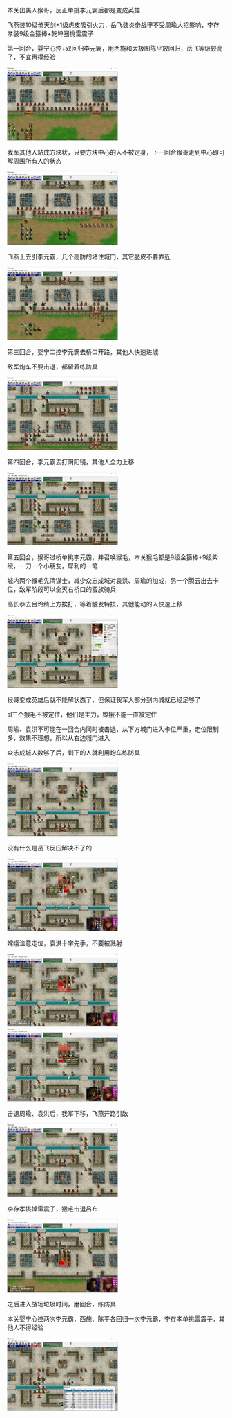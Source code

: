 本关出美人猴哥，反正单挑李元霸后都是变成英雄

飞燕装10级倚天剑+1级虎皮吸引火力，岳飞装炎帝战甲不受周瑜大招影响，李存孝装9级金箍棒+乾坤圈挑雷震子

第一回合，婴宁心控+双回归李元霸，用西施和太极图陈平放回归，岳飞等级较高了，不宜再得经验

<img src="https://raw.githubusercontent.com/Avanti1980/myth-of-three-kingdoms/master/img/18/01.jpg" style="zoom:25%;" />

我军其他人站成方块状，只要方块中心的人不被定身，下一回合猴哥走到中心即可解周围所有人的状态

<img src="https://raw.githubusercontent.com/Avanti1980/myth-of-three-kingdoms/master/img/18/02.jpg" style="zoom:25%;" />

飞燕上去引李元霸，几个高防的堵住城门，其它脆皮不要靠近

<img src="https://raw.githubusercontent.com/Avanti1980/myth-of-three-kingdoms/master/img/18/03.jpg" style="zoom:25%;" />

第三回合，婴宁二控李元霸去桥口开路，其他人快速进城

敌军炮车不要击退，都留着练防具

<img src="https://raw.githubusercontent.com/Avanti1980/myth-of-three-kingdoms/master/img/18/04.jpg" style="zoom:25%;" />

第四回合，李元霸去打阴阳镜，其他人全力上移

<img src="https://raw.githubusercontent.com/Avanti1980/myth-of-three-kingdoms/master/img/18/05.jpg" style="zoom:25%;" />

第五回合，猴哥过桥单挑李元霸，并召唤猴毛，本关猴毛都是9级金箍棒+9级紫绶，一刀一个小朋友，犀利的一笔

城内两个猴毛先清谋士，减少众志成城对袁洪、周瑜的加成，另一个腾云出去卡位，敌军阶段可以全灭右桥口的蛮族骑兵

高长恭去吕玲绮上方挨打，等着触发特技，其他能动的人快速上移

<img src="https://raw.githubusercontent.com/Avanti1980/myth-of-three-kingdoms/master/img/18/06.jpg" style="zoom:25%;" />

猴哥变成英雄后就不能解状态了，但保证我军大部分到内城就已经足够了

sl三个猴毛不被定住，他们是主力，嫦娥不能一直被定住

周瑜、袁洪不可能在一回合内同时被击退，从下方城门进入卡位严重，走位限制多，效果不理想，所以从右边城门进入

众志成城人数够了后，剩下的人就利用炮车练防具

<img src="https://raw.githubusercontent.com/Avanti1980/myth-of-three-kingdoms/master/img/18/07.jpg" style="zoom:25%;" />

没有什么是岳飞反压解决不了的

<img src="https://raw.githubusercontent.com/Avanti1980/myth-of-three-kingdoms/master/img/18/08.jpg" style="zoom:25%;" />

嫦娥注意走位，袁洪十字先手，不要被溅射

<img src="https://raw.githubusercontent.com/Avanti1980/myth-of-three-kingdoms/master/img/18/09.jpg" style="zoom:25%;" />

<img src="https://raw.githubusercontent.com/Avanti1980/myth-of-three-kingdoms/master/img/18/10.jpg" style="zoom:25%;" />

击退周瑜、袁洪后，我军下移，飞燕开路引敌

<img src="https://raw.githubusercontent.com/Avanti1980/myth-of-three-kingdoms/master/img/18/11.jpg" style="zoom:25%;" />

李存孝挑掉雷震子，猴毛击退吕布

<img src="https://raw.githubusercontent.com/Avanti1980/myth-of-three-kingdoms/master/img/18/12.jpg" style="zoom:25%;" />

之后进入战场垃圾时间，磨回合，练防具

本关婴宁心控两次李元霸，西施、陈平各回归一次李元霸，李存孝单挑雷震子，其他人不得经验

<img src="https://raw.githubusercontent.com/Avanti1980/myth-of-three-kingdoms/master/img/18/13.jpg" style="zoom:25%;" />

